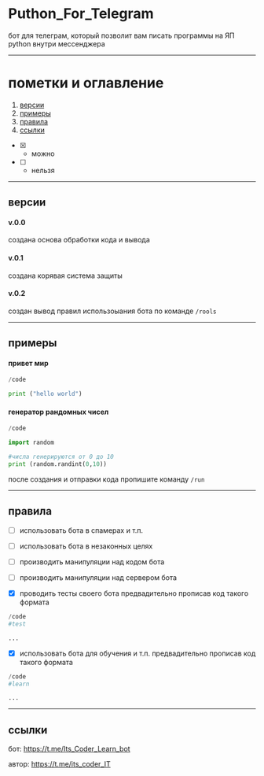# Puthon_For_Telegram 
бот для телеграм, который позволит вам писать программы на ЯП python внутри мессенджера

_____
# пометки и оглавление

1. [версии](#версии)
2. [примеры](#примеры)
3. [правила](#правила)
4. [ссылки](#ссылки)

- [x] - можно
- [ ] - нельзя

_____
## версии
#### v.0.0
создана основа обработки кода и вывода

#### v.0.1
создана корявая система защиты

#### v.0.2
создан вывод правил использоыания бота по команде `/rools`
_____
## примеры
#### привет мир
```python
/code

print ("hello world")
```
#### генератор рандомных чисел
```python
/code

import random

#числа генерируются от 0 до 10
print (random.randint(0,10))
```
после создания и отправки кода пропишите команду `/run`
_____
## правила
- [ ] использовать бота в спамерах и т.п.
- [ ] использовать бота в незаконных целях
- [ ] производить манипуляции над кодом бота
- [ ] производить манипуляции над сервером бота

- [x] проводить тесты своего бота предвадительно прописав код такого формата
```python
/code
#test

...
```
- [x] использовать бота для обучения и т.п. предвадительно прописав код такого формата

```python
/code
#learn

...
```
_____


## ссылки
бот: 
https://t.me/Its_Coder_Learn_bot

автор: 
https://t.me/its_coder_IT
